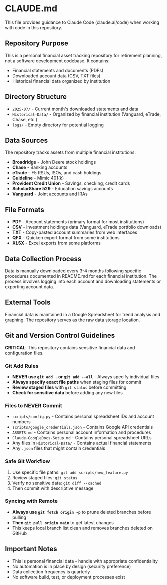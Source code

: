 # CLAUDE.md

This file provides guidance to Claude Code (claude.ai/code) when working with code in this repository.

## Repository Purpose

This is a personal financial asset tracking repository for retirement planning, not a software development codebase. It contains:

- Financial statements and documents (PDFs)
- Downloaded account data (CSV, TXT files) 
- Historical financial data organized by institution

## Directory Structure

- `2025-07/` - Current month's downloaded statements and data
- `Historical-Data/` - Organized by financial institution (Vanguard, eTrade, Chase, etc.)
- `logs/` - Empty directory for potential logging

## Data Sources

The repository tracks assets from multiple financial institutions:
- **Broadridge** - John Deere stock holdings
- **Chase** - Banking accounts  
- **eTrade** - F5 RSUs, ISOs, and cash holdings
- **Guideline** - Mimic 401(k)
- **Provident Credit Union** - Savings, checking, credit cards
- **ScholarShare 529** - Education savings accounts
- **Vanguard** - Joint accounts and IRAs

## File Formats

- **PDF** - Account statements (primary format for most institutions)
- **CSV** - Investment holdings data (Vanguard, eTrade portfolio downloads)
- **TXT** - Copy-pasted account summaries from web interfaces
- **QFX** - Quicken export format from some institutions
- **XLSX** - Excel exports from some platforms

## Data Collection Process

Data is manually downloaded every 3-4 months following specific procedures documented in README.md for each financial institution. The process involves logging into each account and downloading statements or exporting account data.

## External Tools

Financial data is maintained in a Google Spreadsheet for trend analysis and graphing. The repository serves as the raw data storage location.

## Git and Version Control Guidelines

**CRITICAL**: This repository contains sensitive financial data and configuration files.

### Git Add Rules
- **NEVER use `git add .` or `git add --all`** - Always specify individual files
- **Always specify exact file paths** when staging files for commit
- **Review staged files** with `git status` before committing
- **Check for sensitive data** before adding any new files

### Files to NEVER Commit
- `scripts/config.py` - Contains personal spreadsheet IDs and account numbers
- `scripts/google_credentials.json` - Contains Google API credentials
- `ASSETS.md` - Contains personal account information and procedures
- `Claude-GoogleDocs-Setup.md` - Contains personal spreadsheet URLs
- Any files in `Historical-Data/` - Contains actual financial statements
- Any `.json` files that might contain credentials

### Safe Git Workflow
1. Use specific file paths: `git add scripts/new_feature.py`
2. Review staged files: `git status`
3. Verify no sensitive data: `git diff --cached`
4. Then commit with descriptive message

### Syncing with Remote
- **Always use `git fetch origin -p`** to prune deleted branches before pulling
- **Then `git pull origin main`** to get latest changes
- This keeps local branch list clean and removes branches deleted on GitHub

## Important Notes

- This is personal financial data - handle with appropriate confidentiality
- No automation is in place by design (security preference)
- Data collection frequency is quarterly
- No software build, test, or deployment processes exist